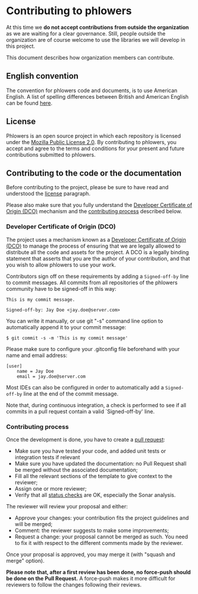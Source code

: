 # Contributing to phlowers

At this time we **do not accept contributions from outside the organization** as we are waiting for a clear governance. Still, people outside the organization are of course welcome to use the libraries we will develop in this project.

This document describes how organization members can contribute.

## English convention
The convention for phlowers code and documents, is to use American English. A list of spelling differences between British and American English can be found [here](https://www.britishcouncilfoundation.id/en/english/articles/british-and-american-english).

## License
Phlowers is an open source project in which each repository is licensed under the [Mozilla Public License 2.0](https://www.mozilla.org/en-US/MPL/2.0/). By contributing to phlowers, you accept and agree to the terms and conditions for your present and future contributions submitted to phlowers.

## Contributing to the code or the documentation
Before contributing to the project, please be sure to have read and understood the [license](#license) paragraph.

Please also make sure that you fully understand the [Developer Certificate of Origin (DCO)](#developer-certificate-of-origin-dco)  mechanism and the [contributing process](#contributing-process) described below.

### Developer Certificate of Origin (DCO)

The project uses a mechanism known as a [Developer Certificate of Origin (DCO)](https://developercertificate.org/) to manage the process of ensuring that we are legally allowed to distribute all the code and assets for the project. A DCO is a legally binding statement that asserts that you are the author of your contribution, and that you wish to allow phlowers to use your work.

Contributors sign off on these requirements by adding a `Signed-off-by` line to commit messages. All commits from all repositories of the phlowers community have to be signed-off in this way:

```
This is my commit message.

Signed-off-by: Jay Doe <jay.doe@server.com>
```

You can write it manually, or use git "-s" command line option to automatically append it to your commit message:

```
$ git commit -s -m 'This is my commit message'
```

Please make sure to configure your .gitconfig file beforehand with your name and email address:

```
[user]
	name = Jay Doe
	email = jay.doe@server.com
```

Most IDEs can also be configured in order to automatically add a `Signed-off-by` line at the end of the commit message.

Note that, during continuous integration, a check is performed to see if all commits in a pull request contain a valid `Signed-off-by' line.

### Contributing process

Once the development is done, you have to create a [pull request](https://help.github.com/en/articles/about-pull-requests):
- Make sure you have tested your code, and added unit tests or integration tests if relevant
- Make sure you have updated the documentation: no Pull Request shall be merged without the associated documentation;
- Fill all the relevant sections of the template to give context to the reviewer;
- Assign one or more reviewer;
- Verify that all [status checks](https://help.github.com/en/github/collaborating-with-issues-and-pull-requests/about-status-checks) are OK, especially the Sonar analysis.

The reviewer will review your proposal and either:
- Approve your changes: your contribution fits the project guidelines and will be merged;
- Comment: the reviewer suggests to make some improvements;
- Request a change: your proposal cannot be merged as such. You need to fix it with respect to the different comments made by the reviewer.

Once your proposal is approved, you may merge it (with "squash and merge" option).

**Please note that, after a first review has been done, no force-push should be done on the Pull Request.** A force-push makes it more difficult for reviewers to follow the changes following their reviews.
